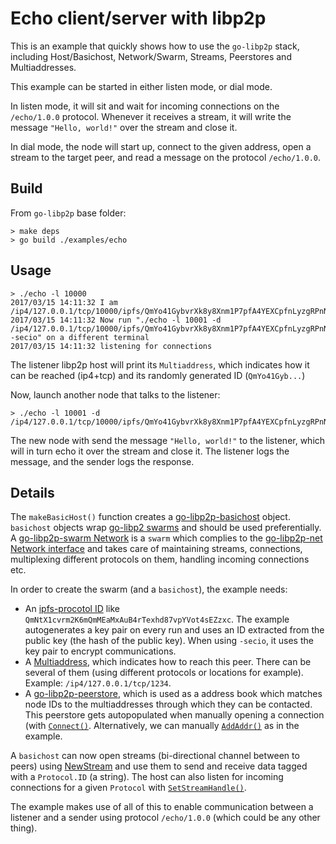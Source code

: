 # Echo client/server with libp2p

This is an example that quickly shows how to use the `go-libp2p` stack,
including Host/Basichost, Network/Swarm, Streams, Peerstores and
Multiaddresses.

This example can be started in either listen mode, or dial mode.

In listen mode, it will sit and wait for incoming connections on the
`/echo/1.0.0` protocol. Whenever it receives a stream, it will write the
message `"Hello, world!"` over the stream and close it.

In dial mode, the node will start up, connect to the given address, open a
stream to the target peer, and read a message on the protocol `/echo/1.0.0`.

## Build

From `go-libp2p` base folder:

```
> make deps
> go build ./examples/echo
```

## Usage

```
> ./echo -l 10000
2017/03/15 14:11:32 I am /ip4/127.0.0.1/tcp/10000/ipfs/QmYo41GybvrXk8y8Xnm1P7pfA4YEXCpfnLyzgRPnNbG35e
2017/03/15 14:11:32 Now run "./echo -l 10001 -d /ip4/127.0.0.1/tcp/10000/ipfs/QmYo41GybvrXk8y8Xnm1P7pfA4YEXCpfnLyzgRPnNbG35e -secio" on a different terminal
2017/03/15 14:11:32 listening for connections
```

The listener libp2p host will print its `Multiaddress`, which indicates how it
can be reached (ip4+tcp) and its randomly generated ID (`QmYo41Gyb...`)

Now, launch another node that talks to the listener:

```
> ./echo -l 10001 -d /ip4/127.0.0.1/tcp/10000/ipfs/QmYo41GybvrXk8y8Xnm1P7pfA4YEXCpfnLyzgRPnNbG35e
```

The new node with send the message `"Hello, world!"` to the
listener, which will in turn echo it over the stream and close it. The
listener logs the message, and the sender logs the response.

## Details

The `makeBasicHost()` function creates a
[go-libp2p-basichost](https://godoc.org/github.com/libp2p/go-libp2p/p2p/host/basic)
object. `basichost` objects wrap
[go-libp2 swarms](https://godoc.org/github.com/libp2p/go-libp2p-swarm#Swarm)
and should be used preferentially. A
[go-libp2p-swarm Network](https://godoc.org/github.com/libp2p/go-libp2p-swarm#Network)
is a `swarm` which complies to the
[go-libp2p-net Network interface](https://godoc.org/github.com/libp2p/go-libp2p-net#Network)
and takes care of maintaining streams, connections, multiplexing different
protocols on them, handling incoming connections etc.

In order to create the swarm (and a `basichost`), the example needs:

  * An
    [ipfs-procotol ID](https://godoc.org/github.com/libp2p/go-libp2p-peer#ID)
    like `QmNtX1cvrm2K6mQmMEaMxAuB4rTexhd87vpYVot4sEZzxc`. The example
    autogenerates a key pair on every run and uses an ID extracted from the
    public key (the hash of the public key). When using `-secio`, it uses
    the key pair to encrypt communications.
  * A [Multiaddress](https://godoc.org/github.com/multiformats/go-multiaddr),
    which indicates how to reach this peer. There can be several of them
    (using different protocols or locations for example). Example:
    `/ip4/127.0.0.1/tcp/1234`.
  * A
    [go-libp2p-peerstore](https://godoc.org/github.com/libp2p/go-libp2p-peerstore),
    which is used as a address book which matches node IDs to the
    multiaddresses through which they can be contacted. This peerstore gets
    autopopulated when manually opening a connection (with
    [`Connect()`](https://godoc.org/github.com/libp2p/go-libp2p/p2p/host/basic#BasicHost.Connect). Alternatively,
    we can manually
    [`AddAddr()`](https://godoc.org/github.com/libp2p/go-libp2p-peerstore#AddrManager.AddAddr)
    as in the example.

A `basichost` can now open streams (bi-directional channel between to peers)
using
[NewStream](https://godoc.org/github.com/libp2p/go-libp2p/p2p/host/basic#BasicHost.NewStream)
and use them to send and receive data tagged with a `Protocol.ID` (a
string). The host can also listen for incoming connections for a given
`Protocol` with
[`SetStreamHandle()`](https://godoc.org/github.com/libp2p/go-libp2p/p2p/host/basic#BasicHost.SetStreamHandler).

The example makes use of all of this to enable communication between a
listener and a sender using protocol `/echo/1.0.0` (which could be any other thing).
